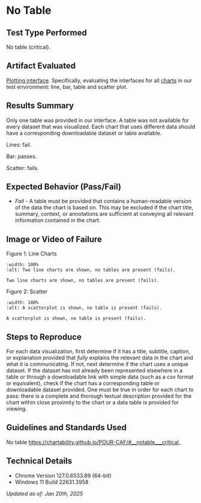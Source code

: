 # No Table

## Test Type Performed

No table (critical).

## Artifact Evaluated

[Plotting interface](https://docs.bokeh.org/en/latest/docs/user_guide/basic.html#ug-basic). Specifically, evaluating the interfaces for all [charts](https://quansight-labs.github.io/bokeh-a11y-audit/#_ts1723552414769) in our test environment: line, bar, table and scatter plot.

## Results Summary

Only one table was provided in our interface. A table was not available for every dataset that was visualized. Each chart that uses different data should have a corresponding downloadable dataset or table available.

Lines: fail.

Bar: passes.

Scatter: fails.

## Expected Behavior (Pass/Fail)

- _Fail_ - A table must be provided that contains a human-readable version of the data the chart is based on. This may be excluded if the chart title, summary, context, or annotations are sufficient at conveying all relevant information contained in the chart.

## Image or Video of Failure

Figure 1: Line Charts

```{figure} ./assets/plotting-interface_no-table_1.png
:width: 100%
:alt: Two line charts are shown, no tables are present (fails).

Two line charts are shown, no tables are present (fails).
```

Figure 2: Scatter

```{figure} ./assets/plotting-interface_no-table_2.png
:width: 100%
:alt: A scatterplot is shown, no table is present (fails).

A scatterplot is shown, no table is present (fails).
```

## Steps to Reproduce

For each data visualization, first determine if it has a title, subtitle, caption, or explanation provided that _fully_ explains the relevant data in the chart and what it is communicating. If not, next determine if the chart uses a unique dataset. If the dataset has not already been represented elsewhere in a table or through a downloadable link with simple data (such as a csv format or equivalent), check if the chart has a corresponding table or downloadable dataset provided. One must be true in order for each chart to pass: there is a complete and thorough textual description provided for the chart within close proximity to the chart or a data table is provided for viewing.

## Guidelines and Standards Used

No table https://chartability.github.io/POUR-CAF/#__notable___critical_

<!-- ## Related Evidence
(Added if additional evidence has already been gathered for related elements. This will not be edited retroactively, however, due to scope creep. This means that the latest issues will have the most Related Evidence listed.)

## Known or Documented Issues
(If there is already a github issue created for this test or a related test, it will be listed here.) -->

## Technical Details

- Chrome Version 127.0.6533.89 (64-bit)
- Windows 11 Build 22631.3958

_Updated as of: Jan 20th, 2025_

